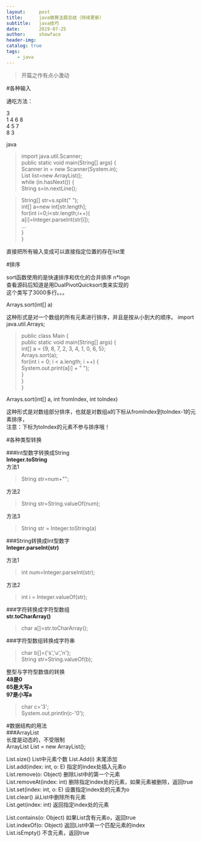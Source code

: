 ```yaml
---
layout:     post
title:      java做算法题总结（持续更新）
subtitle:   java技巧
date:       2019-07-25
author:     showface
header-img: 
catalog: true
tags:
    - java
---
```


>开篇之作有点小激动


#各种输入


通吃方法：

3  
1 4 6 8  
4 5 7  
8 3  


java  

>import java.util.Scanner;  
public static void main(String[] args) {  
Scanner in = new Scanner(System.in);  
List<Integer> list=new ArrayList<Integer>();  
while (in.hasNext()) {  
String s=in.nextLine(); 
     
>String[] str=s.split(" ");    
int[] a=new int[str.length];  
for(int i=0;i<str.length;i++){  
a[i]=Integer.parseInt(str[i]);  
...  
}    
}  


直接把所有输入变成可以直接指定位置的存在list里     

#排序

sort函数使用的是快速排序和优化的合并排序 n*logn  
查看源码后知道是用DualPivotQuicksort类来实现的  
这个类写了3000多行。。。

Arrays.sort(int[] a)

这种形式是对一个数组的所有元素进行排序，并且是按从小到大的顺序。
import java.util.Arrays;

>public class Main {  
public static void main(String[] args) {    
int[] a = {9, 8, 7, 2, 3, 4, 1, 0, 6, 5};  
Arrays.sort(a);  
for(int i = 0; i < a.length; i ++) {  
System.out.print(a[i] + " ");  
}  
}  
}


Arrays.sort(int[] a, int fromIndex, int toIndex)

这种形式是对数组部分排序，也就是对数组a的下标从fromIndex到toIndex-1的元素排序，  
注意：下标为toIndex的元素不参与排序哦！

#各种类型转换  

###Int型数字转换成String  
**Integer.toString**  
方法1  
>String str=num+"";  

方法2  
>String str=String.valueOf(num);    

方法3  
>String str = Integer.toString(a)  
>

###String转换成Int型数字  
**Integer.parseInt(str)**

方法1   
>int num=Integer.parseInt(str);  

方法2  
>int i = Integer.valueOf(str);    
 
###字符转换成字符型数组  
**str.toCharArray()**
>char a[]=str.toCharArray();

###字符型数组转换成字符串  
>char b[]={'s','u','n'};  
>String str=String.valueOf(b);

整型与字符型数值的转换  
**48是0  
65是大写a  
97是小写a**
>char c='3';  
System.out.println(c-'0');  

#数据结构的用法  
###ArrayList    
长度是动态的，不受限制  
ArrayList List = new ArrayList(); 
 
List.size() List中元素个数
List.Add(i)    末尾添加   
List.add(index: int, o: E) 指定的index处插入元素o  
List.remove(o: Object) 删除List中的第一个元素  
List.removeAt(index: int)  删除指定index处的元素，如果元素被删除，返回true  
List.set(index: int, o: E) 设置指定index处的元素为o  
List.clear()    从List中删除所有元素  
List.get(index: int)  返回指定index处的元素  


List.contains(o: Object) 如果List含有元素o，返回true  
List.indexOf(o: Object) 返回List中第一个匹配元素的index  
List.isEmpty() 不含元素，返回true  



